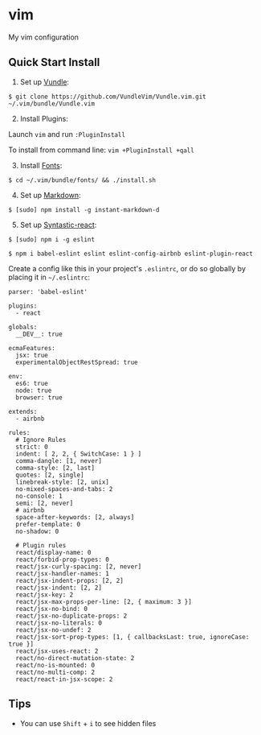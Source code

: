 # vim
My vim configuration

## Quick Start Install

1. Set up [Vundle]:

  `$ git clone https://github.com/VundleVim/Vundle.vim.git ~/.vim/bundle/Vundle.vim`

2. Install Plugins:

  Launch `vim` and run `:PluginInstall`

  To install from command line: `vim +PluginInstall +qall`

3. Install [Fonts]:

  `$ cd ~/.vim/bundle/fonts/ && ./install.sh`

4. Set up [Markdown]:

  `$ [sudo] npm install -g instant-markdown-d`

5. Set up [Syntastic-react]:

  ```
  $ [sudo] npm i -g eslint

  $ npm i babel-eslint eslint eslint-config-airbnb eslint-plugin-react
  ```

  Create a config like this in your project's `.eslintrc`, or do so globally by placing it in `~/.eslintrc`:

```
parser: 'babel-eslint'

plugins:
  - react

globals:
  __DEV__: true

ecmaFeatures:
  jsx: true
  experimentalObjectRestSpread: true

env:
  es6: true
  node: true
  browser: true

extends:
  - airbnb

rules:
  # Ignore Rules
  strict: 0
  indent: [ 2, 2, { SwitchCase: 1 } ]
  comma-dangle: [1, never]
  comma-style: [2, last]
  quotes: [2, single]
  linebreak-style: [2, unix]
  no-mixed-spaces-and-tabs: 2
  no-console: 1
  semi: [2, never]
  # airbnb
  space-after-keywords: [2, always]
  prefer-template: 0
  no-shadow: 0

  # Plugin rules
  react/display-name: 0
  react/forbid-prop-types: 0
  react/jsx-curly-spacing: [2, never]
  react/jsx-handler-names: 1
  react/jsx-indent-props: [2, 2]
  react/jsx-indent: [2, 2]
  react/jsx-key: 2
  react/jsx-max-props-per-line: [2, { maximum: 3 }]
  react/jsx-no-bind: 0
  react/jsx-no-duplicate-props: 2
  react/jsx-no-literals: 0
  react/jsx-no-undef: 2
  react/jsx-sort-prop-types: [1, { callbacksLast: true, ignoreCase: true }]
  react/jsx-uses-react: 2
  react/no-direct-mutation-state: 2
  react/no-is-mounted: 0
  react/no-multi-comp: 2
  react/react-in-jsx-scope: 2
```


## Tips
* You can use `Shift` + `i` to see hidden files



[Vundle]:http://github.com/VundleVim/Vundle.vim
[Vim]:http://www.vim.org
[Git]:http://git-scm.com
[Fonts]:http://github.com/powerline/fonts
[Markdown]:https://github.com/suan/vim-instant-markdown
[Syntastic-react]:https://github.com/jaxbot/syntastic-react
